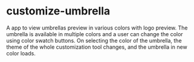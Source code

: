 # customize-umbrella
A app to view umbrellas preview in various colors with logo preview. The umbrella is available in multiple colors and a user can change the color using color swatch buttons. On selecting the color of the umbrella, the theme of the whole customization tool changes, and the umbrella in new color loads.
